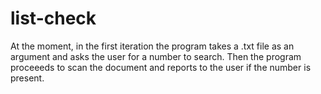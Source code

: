 # list-check

At the moment, in the first iteration the program takes a .txt file as an argument and asks the user for a number to search. 
Then the program proceeeds to scan the document and reports to the user if the number is present.
